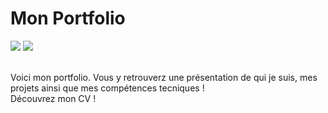 # Mon Portfolio
  <p><img src="https://img.shields.io/badge/HTML5-E34F26?style=for-the-badge&logo=html5&logoColor=white" />
   <img src="https://img.shields.io/badge/CSS3-1572B6?style=for-the-badge&logo=css3&logoColor=white" /></p>
   <br>
Voici mon portfolio. Vous y retrouverz une présentation de qui je suis, mes projets ainsi que mes compétences tecniques !
<br>
Découvrez mon CV !

